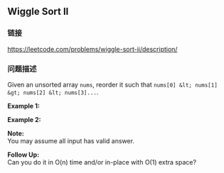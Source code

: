 ## Wiggle Sort II  
### 链接  
https://leetcode.com/problems/wiggle-sort-ii/description/  
### 问题描述
Given an unsorted array `nums`, reorder it such that `nums[0] &lt; nums[1] &gt; nums[2] &lt; nums[3]...`.

**Example 1:**

**Example 2:**

**Note:**<br />
You may assume all input has valid answer.

**Follow Up:**<br />
Can you do it in O(n) time and/or in-place with O(1) extra space?
